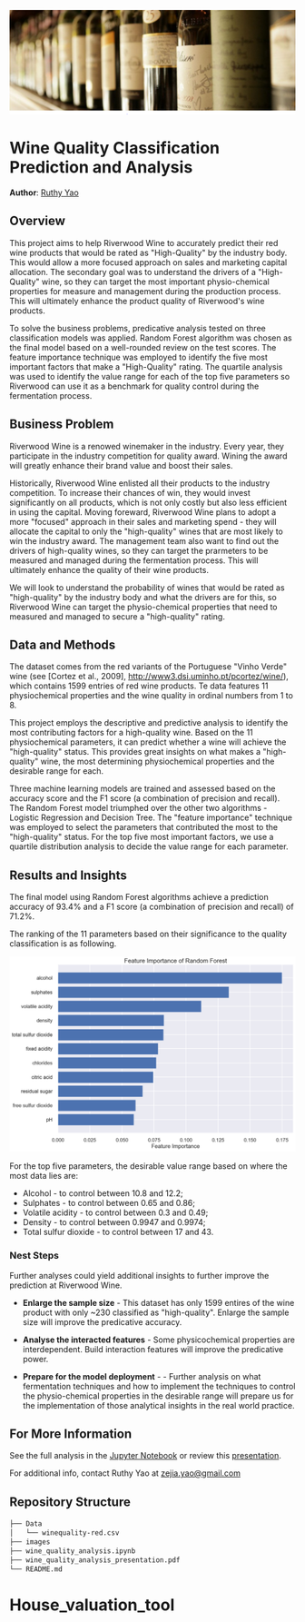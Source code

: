 ![front_image](./Images/front_image.PNG)

# Wine Quality Classification Prediction and Analysis

**Author**: [Ruthy Yao](mailto:zejia.yao@gmail.com)

## Overview

This project aims to help Riverwood Wine to accurately predict their red wine products that would be rated as "High-Quality" by the industry body. This would allow a more focused approach on sales and marketing capital allocation. The secondary goal was to understand the drivers of a "High-Quality" wine, so they can target the most important physio-chemical properties for measure and management during the production process. This will ultimately enhance the product quality of Riverwood's wine products.  

To solve the business problems, predicative analysis tested on three classification models was applied. Random Forest algorithm was chosen as the final model based on a well-rounded review on the test scores. The feature importance technique was employed to identify the five most important factors that make a "High-Quality" rating. The quartile analysis was used to identify the value range for each of the top five parameters so Riverwood can use it as a benchmark for quality control during the fermentation process.  

## Business Problem

Riverwood Wine is a renowed winemaker in the industry. Every year, they participate in the industry competition for quality award. Wining the award will greatly enhance their brand value and boost their sales. 

Historically, Riverwood Wine enlisted all their products to the industry competition. To increase their chances of win, they would invest significantly on all products, which is not only costly but also less efficient in using the capital. Moving foreward, Riverwood Wine plans to adopt a more "focused" approach in their sales and marketing spend - they will allocate the capital to only the "high-quality" wines that are most likely to win the industry award. The management team also want to find out the drivers of high-quality wines, so they can target the prarmeters to be measured and managed during the fermentation process. This will ultimately enhance the quality of their wine products. 

We will look to understand the probability of wines that would be rated as "high-quality" by the industry body and what the drivers are for this, so Riverwood Wine can target the physio-chemical properties that need to measured and managed to secure a "high-quality" rating.


## Data and Methods

The dataset comes from the red variants of the Portuguese "Vinho Verde" wine (see [Cortez et al., 2009], http://www3.dsi.uminho.pt/pcortez/wine/), which contains 1599 entries of red wine products. Te data features 11 physiochemical properties and the wine quality in ordinal numbers from 1 to 8. 

This project employs the descriptive and predictive analysis to identify the most contributing factors for a high-quality wine. Based on the 11 physiochemical parameters, it can predict whether a wine will achieve the "high-quality" status. This provides great insights on what makes a "high-quality" wine, the most determining physiochemical properties and the desirable range for each.  

Three machine learning models are trained and assessed based on the accuracy score and the F1 score (a combination of precision and recall). The Random Forest model triumphed over the other two algorithms - Logistic Regression and Decision Tree. The "feature importance" technique was employed to select the parameters that contributed the most to the "high-quality" status. For the top five most important factors, we use a quartile distribution analysis to decide the value range for each parameter. 

## Results and Insights

The final model using Random Forest algorithms achieve a prediction accuracy of 93.4% and a F1 score (a combination of precision and recall) of 71.2%.

The ranking of the 11 parameters based on their significance to the quality classification is as following.

![feature_importance_random](./Images/feature_importance_random.png)

For the top five parameters, the desirable value range based on where the most data lies are: 

* Alcohol - to control between 10.8 and 12.2;
* Sulphates - to control between 0.65 and 0.86;
* Volatile acidity - to control between 0.3 and 0.49;
* Density - to control between 0.9947 and 0.9974;
* Total sulfur dioxide - to control between 17 and 43.

### Nest Steps

Further analyses could yield additional insights to further improve the prediction at Riverwood Wine.
    
- **Enlarge the sample size** - This dataset has only 1599 entires of the wine product with only ~230 classified as "high-quality". Enlarge the sample size will improve the predicative accuracy.

- **Analyse the interacted features** - Some physicochemical properties are interdependent. Build interaction features will improve the predicative power. 

- **Prepare for the model deployment** - - Further analysis on what fermentation techniques and how to implement the techniques to control the physio-chemical properties in the desirable range will prepare us for the implementation of those analytical insights in the real world practice.  

## For More Information

See the full analysis in the [Jupyter Notebook](./wine_quality_analysis.ipynb) or review this [presentation](./wine_quality_analysis_presentation.pdf).

For additional info, contact Ruthy Yao at [zejia.yao@gmail.com](mailto:zejia.yao@gmail.com)

## Repository Structure

```
├── Data
│   └── winequality-red.csv
├── images
├── wine_quality_analysis.ipynb 
├── wine_quality_analysis_presentation.pdf
└── README.md
```
# House_valuation_tool
